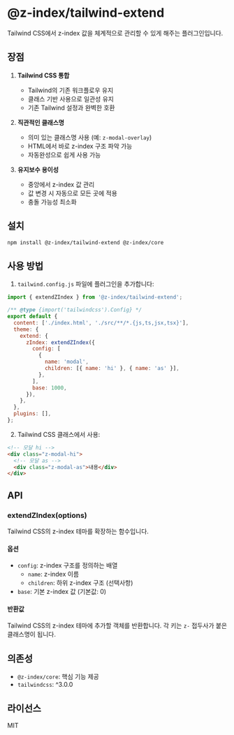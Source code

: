 # @z-index/tailwind-extend

Tailwind CSS에서 z-index 값을 체계적으로 관리할 수 있게 해주는 플러그인입니다.

## 장점

1. **Tailwind CSS 통합**

   - Tailwind의 기존 워크플로우 유지
   - 클래스 기반 사용으로 일관성 유지
   - 기존 Tailwind 설정과 완벽한 호환

2. **직관적인 클래스명**

   - 의미 있는 클래스명 사용 (예: `z-modal-overlay`)
   - HTML에서 바로 z-index 구조 파악 가능
   - 자동완성으로 쉽게 사용 가능

3. **유지보수 용이성**
   - 중앙에서 z-index 값 관리
   - 값 변경 시 자동으로 모든 곳에 적용
   - 충돌 가능성 최소화

## 설치

```bash
npm install @z-index/tailwind-extend @z-index/core
```

## 사용 방법

1. `tailwind.config.js` 파일에 플러그인을 추가합니다:

```javascript
import { extendZIndex } from '@z-index/tailwind-extend';

/** @type {import('tailwindcss').Config} */
export default {
  content: ['./index.html', './src/**/*.{js,ts,jsx,tsx}'],
  theme: {
    extend: {
      zIndex: extendZIndex({
        config: [
          {
            name: 'modal',
            children: [{ name: 'hi' }, { name: 'as' }],
          },
        ],
        base: 1000,
      }),
    },
  },
  plugins: [],
};
```

2. Tailwind CSS 클래스에서 사용:

```html
<!-- 모달 hi -->
<div class="z-modal-hi">
  <!-- 모달 as -->
  <div class="z-modal-as">내용</div>
</div>
```

## API

### extendZIndex(options)

Tailwind CSS의 z-index 테마를 확장하는 함수입니다.

#### 옵션

- `config`: z-index 구조를 정의하는 배열
  - `name`: z-index 이름
  - `children`: 하위 z-index 구조 (선택사항)
- `base`: 기본 z-index 값 (기본값: 0)

#### 반환값

Tailwind CSS의 z-index 테마에 추가할 객체를 반환합니다.
각 키는 `z-` 접두사가 붙은 클래스명이 됩니다.

## 의존성

- `@z-index/core`: 핵심 기능 제공
- `tailwindcss`: ^3.0.0

## 라이선스

MIT
